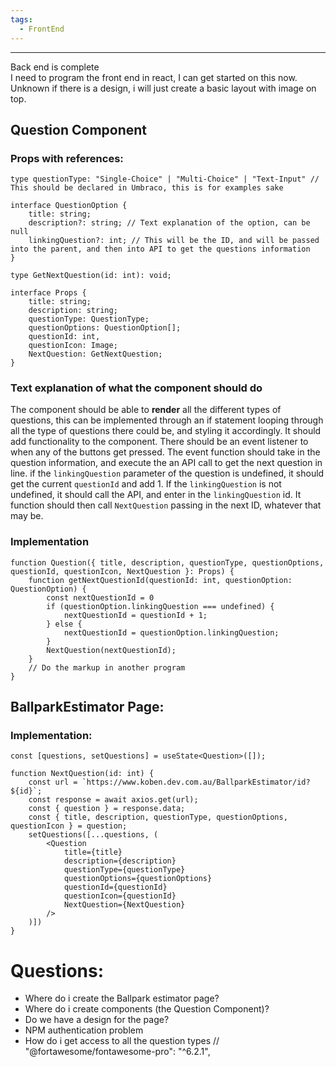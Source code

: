 ```yaml
---
tags:
  - FrontEnd
---
```

___
Back end is complete  
I need to program the front end in react, I can get started on this now. Unknown if there is a design, i will just create a basic layout with image on top.
## Question Component
### Props with references:
```tsx
type questionType: "Single-Choice" | "Multi-Choice" | "Text-Input" // This should be declared in Umbraco, this is for examples sake

interface QuestionOption {
	title: string;
	description?: string; // Text explanation of the option, can be null
	linkingQuestion?: int; // This will be the ID, and will be passed into the parent, and then into API to get the questions information
}

type GetNextQuestion(id: int): void;

interface Props {
	title: string;
	description: string;
	questionType: QuestionType;
	questionOptions: QuestionOption[];
	questionId: int,
	questionIcon: Image;
	NextQuestion: GetNextQuestion;
}
```

### Text explanation of what the component should do
The component should be able to **render** all the different types of questions, this can be implemented through an if statement looping through all the type of questions there could be, and styling it accordingly. 
It should add functionality to the component. There should be an event listener to when any of the buttons get pressed. 
The event function should take in the question information, and execute the an API call to get the next question in line. if the `linkingQuestion` parameter of the question is undefined, it should get the current `questionId` and add 1. 
If the `linkingQuestion` is not undefined, it should call the API, and enter in the `linkingQuestion` id.
It function should then call `NextQuestion` passing in the next ID, whatever that may be.

### Implementation
```tsx
function Question({ title, description, questionType, questionOptions, questionId, questionIcon, NextQuestion }: Props) {
	function getNextQuestionId(questionId: int, questionOption: QuestionOption) {
		const nextQuestionId = 0
		if (questionOption.linkingQuestion === undefined) {
			nextQuestionId = questionId + 1;
		} else {
			nextQuestionId = questionOption.linkingQuestion;
		}
		NextQuestion(nextQuestionId);
	}
	// Do the markup in another program
}
```

## BallparkEstimator Page:
### Implementation:
```tsx
const [questions, setQuestions] = useState<Question>([]);

function NextQuestion(id: int) {
	const url = `https://www.koben.dev.com.au/BallparkEstimator/id?${id}`;
	const response = await axios.get(url);
	const { question } = response.data;
	const { title, description, questionType, questionOptions, questionIcon } = question;
	setQuestions([...questions, (
		<Question 
			title={title} 
			description={description} 
			questionType={questionType} 
			questionOptions={questionOptions} 
			questionId={questionId} 
			questionIcon={questionId} 
			NextQuestion={NextQuestion}
		/>
	)])
}
```



# Questions:
- Where do i create the Ballpark estimator page?
- Where do i create components (the Question Component)?
- Do we have a design for the page?
- NPM authentication problem
- How do i get access to all the question types
    // "@fortawesome/fontawesome-pro": "^6.2.1",